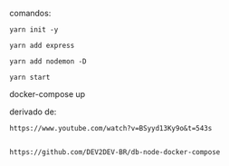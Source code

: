 comandos:

    yarn init -y

    yarn add express

    yarn add nodemon -D

    yarn start

docker-compose up

derivado de:

    https://www.youtube.com/watch?v=BSyyd13Ky9o&t=543s


    https://github.com/DEV2DEV-BR/db-node-docker-compose

